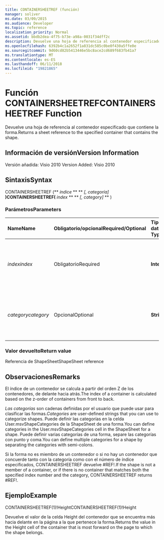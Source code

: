 ```yaml
---
title: CONTAINERSHEETREF (función)
manager: soliver
ms.date: 03/09/2015
ms.audience: Developer
ms.topic: reference
localization_priority: Normal
ms.assetid: bbdb2dea-4f75-b73e-a98a-0031f34dff2c
description: Devuelve una hoja de referencia al contenedor especificado que contiene la forma.
ms.openlocfilehash: 6392b4c1a2652f1a831dc585c0be0f430a5ffe0e
ms.sourcegitcommit: 9d60cd82b5413446e5bc8ace2cd689f683fb41a7
ms.translationtype: MT
ms.contentlocale: es-ES
ms.lasthandoff: 06/11/2018
ms.locfileid: "19821865"
---
```

# <a name="containersheetref-function"></a><span data-ttu-id="8d8bb-103">Función CONTAINERSHEETREF</span><span class="sxs-lookup"><span data-stu-id="8d8bb-103">CONTAINERSHEETREF Function</span></span>

<span data-ttu-id="8d8bb-104">Devuelve una hoja de referencia al contenedor especificado que contiene la forma.</span><span class="sxs-lookup"><span data-stu-id="8d8bb-104">Returns a sheet reference to the specified container that contains the shape.</span></span>
  
## <a name="version-information"></a><span data-ttu-id="8d8bb-105">Información de versión</span><span class="sxs-lookup"><span data-stu-id="8d8bb-105">Version Information</span></span>

<span data-ttu-id="8d8bb-106">Versión añadida: Visio 2010
</span><span class="sxs-lookup"><span data-stu-id="8d8bb-106">Version Added: Visio 2010</span></span> 
  
## <a name="syntax"></a><span data-ttu-id="8d8bb-107">Sintaxis</span><span class="sxs-lookup"><span data-stu-id="8d8bb-107">Syntax</span></span>

<span data-ttu-id="8d8bb-108">CONTAINERSHEETREF (** *índice* ** ** *[, categoría]* **)</span><span class="sxs-lookup"><span data-stu-id="8d8bb-108">CONTAINERSHEETREF(** *index* ** ** *[, category]* ** )</span></span> 
  
### <a name="parameters"></a><span data-ttu-id="8d8bb-109">Parámetros</span><span class="sxs-lookup"><span data-stu-id="8d8bb-109">Parameters</span></span>

|<span data-ttu-id="8d8bb-110">**Name**</span><span class="sxs-lookup"><span data-stu-id="8d8bb-110">**Name**</span></span>|<span data-ttu-id="8d8bb-111">**Obligatorio/opcional**</span><span class="sxs-lookup"><span data-stu-id="8d8bb-111">**Required/Optional**</span></span>|<span data-ttu-id="8d8bb-112">**Tipo de datos**</span><span class="sxs-lookup"><span data-stu-id="8d8bb-112">**Data Type**</span></span>|<span data-ttu-id="8d8bb-113">**Descripción**</span><span class="sxs-lookup"><span data-stu-id="8d8bb-113">**Description**</span></span>|
|:-----|:-----|:-----|:-----|
| <span data-ttu-id="8d8bb-114">_index_</span><span class="sxs-lookup"><span data-stu-id="8d8bb-114">_index_</span></span> <br/> |<span data-ttu-id="8d8bb-115">Obligatorio</span><span class="sxs-lookup"><span data-stu-id="8d8bb-115">Required</span></span>  <br/> |<span data-ttu-id="8d8bb-116">**Integer**</span><span class="sxs-lookup"><span data-stu-id="8d8bb-116">**Integer**</span></span> <br/> |<span data-ttu-id="8d8bb-p101">Índice basado en 1 del contenedor. Para obtener más información, vea los comentarios.</span><span class="sxs-lookup"><span data-stu-id="8d8bb-p101">The 1-based index of the container. See Remarks for more information.</span></span>  <br/> |
| <span data-ttu-id="8d8bb-119">_category_</span><span class="sxs-lookup"><span data-stu-id="8d8bb-119">_category_</span></span> <br/> |<span data-ttu-id="8d8bb-120">Opcional</span><span class="sxs-lookup"><span data-stu-id="8d8bb-120">Optional</span></span>  <br/> |<span data-ttu-id="8d8bb-121">**String**</span><span class="sxs-lookup"><span data-stu-id="8d8bb-121">**String**</span></span> <br/> |<span data-ttu-id="8d8bb-p102">Categoría del contenedor. Para obtener más información, vea los comentarios.</span><span class="sxs-lookup"><span data-stu-id="8d8bb-p102">The category of the container. See Remarks for more information.</span></span>  <br/> |
   
### <a name="return-value"></a><span data-ttu-id="8d8bb-124">Valor devuelto</span><span class="sxs-lookup"><span data-stu-id="8d8bb-124">Return value</span></span>

<span data-ttu-id="8d8bb-125">Referencia de ShapeSheet</span><span class="sxs-lookup"><span data-stu-id="8d8bb-125">ShapeSheet reference</span></span>
  
## <a name="remarks"></a><span data-ttu-id="8d8bb-126">Observaciones</span><span class="sxs-lookup"><span data-stu-id="8d8bb-126">Remarks</span></span>

<span data-ttu-id="8d8bb-127">El índice de un contenedor se calcula a partir del orden Z de los contenedores, de delante hacia atrás.</span><span class="sxs-lookup"><span data-stu-id="8d8bb-127">The index of a container is calculated based on the z-order of containers from front to back.</span></span>
  
 <span data-ttu-id="8d8bb-128">*Las categorías* son cadenas definidas por el usuario que puede usar para clasificar las formas.</span><span class="sxs-lookup"><span data-stu-id="8d8bb-128">*Categories*  are user-defined strings that you can use to categorize shapes.</span></span> <span data-ttu-id="8d8bb-129">Puede definir las categorías en la celda User.msvShapeCategories de la ShapeSheet de una forma.</span><span class="sxs-lookup"><span data-stu-id="8d8bb-129">You can define categories in the User.msvShapeCategories cell in the ShapeSheet for a shape.</span></span> <span data-ttu-id="8d8bb-130">Puede definir varias categorías de una forma, separe las categorías con punto y coma.</span><span class="sxs-lookup"><span data-stu-id="8d8bb-130">You can define multiple categories for a shape by separating the categories with semi-colons.</span></span> 
  
<span data-ttu-id="8d8bb-131">Si la forma no es miembro de un contenedor o si no hay un contenedor que concuerde tanto con la categoría como con el número de índice especificados, CONTAINERSHEETREF devuelve #REF!.</span><span class="sxs-lookup"><span data-stu-id="8d8bb-131">If the shape is not a member of a container, or if there is no container that matches both the specified index number and the category, CONTAINERSHEETREF returns #REF!.</span></span>
  
## <a name="example"></a><span data-ttu-id="8d8bb-132">Ejemplo</span><span class="sxs-lookup"><span data-stu-id="8d8bb-132">Example</span></span>

<span data-ttu-id="8d8bb-133">CONTAINERSHEETREF(1)!Height</span><span class="sxs-lookup"><span data-stu-id="8d8bb-133">CONTAINERSHEETREF(1)!Height</span></span> 
  
<span data-ttu-id="8d8bb-134">Devuelve el valor de la celda Height del contenedor que se encuentra más hacia delante en la página a la que pertenece la forma.</span><span class="sxs-lookup"><span data-stu-id="8d8bb-134">Returns the value in the Height cell of the container that is most forward on the page to which the shape belongs.</span></span> 
  

